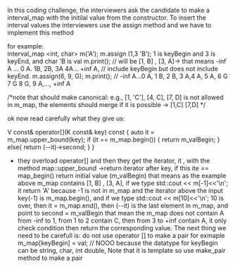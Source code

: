 
In this coding challenge, the interviewers ask the candidate to make a interval_map with the initilal value from the constructor.
To insert the interval values the interviewers use the assign method and we have to implement this method

for example:  
interval_map <int, char> m('A'); 
m.assign (1,3 'B'); 1 is keyBegin and 3 is keyEnd, and char 'B is val 
m.print(); // will be [1, B] , [3, A]-> that means  -inf A ... 0 A. 1B, 2B, 3A 4A... +inf A, 
// include keyBegin but  does not include keyEnd.
m.assign(6, 9, G);
m.print(); // -inf A...0 A, 1 B, 2 B, 3 A,4 A, 5 A, 6 G 7 G 8 G, 9 A,..., +inf A

/*note that should make canonical: e.g., [1, 'C'], [4, C], [7, D]  is not allowed in m_map, the elements should merge if it is possible -> [1,C] [7,D]  */


ok now read carefully what they give us:

   V const& operator[](K const& key) const {
   auto it = m_map.upper_bound(key);
       if (it == m_map.begin()) {
       return m_valBegin;
       }
       else{
       return (--it)->second;
       }
       }

- they overload operator[] and then they get the iterator, it , with the method map::upper_bound ->return iterator after key, if this ite == map_begin() return initial value (m_valBegin)   that means as the example above m_map contains  [1, B] , [3, A], if we type std::cout << m[-1]<<'\n'; it return 'A'  because -1 is not in m_map and the iterator above the input key(-1) is m_map.begin(), and if we type std::cout << m[10]<<'\n'; 10 is over, then it = m_map.end(), then (--it) is the last element in m_map, and point to second = m_valBegin
that mean the m_map does not contain A from -inf to 1, from 1 to 2 contain C, then from 3 to +inf contain A, it only check condition then return the corresponding value.
The next thing we need to be carefull is: do not use operator [] to make a pair for exmaple m_map[keyBegin] = val; // NOOO
because the datatype for keyBegin can be string, char, int double, Note that it is template 
so use make_pair method to make a pair 

